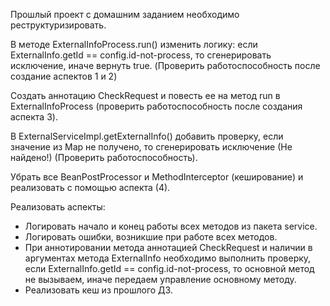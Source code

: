 Прошлый проект с домашним заданием необходимо реструктуризировать.

В методе ExternalInfoProcess.run() изменить логику: если ExternalInfo.getId == config.id-not-process, то сгенерировать исключение, иначе вернуть true. (Проверить работоспособность после создание аспектов 1 и 2)

Создать аннотацию CheckRequest и повесть ее на метод run в ExternalInfoProcess (проверить работоспособность после создания аспекта 3).

В ExternalServiceImpl.getExternalInfo() добавить проверку, если значение из Map не получено, то сгенерировать исключение (Не найдено!) (Проверить работоспособность).

Убрать все BeanPostProcessor и MethodInterceptor (кеширование) и реализовать с помощью аспекта (4).

Реализовать аспекты:

* Логировать начало и конец работы всех методов из пакета service.
* Логировать ошибки, возникшие при работе всех методов.
* При аннотировании метода аннотацией CheckRequest и наличии в аргументах метода ExternalInfo необходимо выполнить проверку, если ExternalInfo.getId == config.id-not-process, то основной метод не вызываем, иначе передаем управление основному методу.
* Реализовать кеш из прошлого ДЗ.